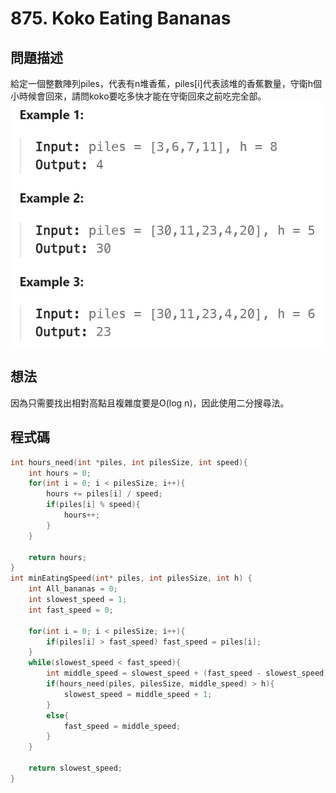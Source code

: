 # 875. Koko Eating Bananas
## 問題描述
給定一個整數陣列piles，代表有n堆香蕉，piles[i]代表該堆的香蕉數量，守衛h個小時候會回來，請問koko要吃多快才能在守衛回來之前吃完全部。
![Example](https://github.com/pu9730962/Leetcode/blob/main/Images/Koko%20Eating%20Bananas.png)
## 想法
因為只需要找出相對高點且複雜度要是O(log n)，因此使用二分搜尋法。  
  
## 程式碼
```C
int hours_need(int *piles, int pilesSize, int speed){
    int hours = 0;
    for(int i = 0; i < pilesSize; i++){
        hours += piles[i] / speed;
        if(piles[i] % speed){
            hours++;
        }
    }

    return hours;
}
int minEatingSpeed(int* piles, int pilesSize, int h) {
    int All_bananas = 0;
    int slowest_speed = 1;
    int fast_speed = 0;

    for(int i = 0; i < pilesSize; i++){
        if(piles[i] > fast_speed) fast_speed = piles[i];
    }
    while(slowest_speed < fast_speed){
        int middle_speed = slowest_speed + (fast_speed - slowest_speed) / 2;
        if(hours_need(piles, pilesSize, middle_speed) > h){
            slowest_speed = middle_speed + 1;
        }
        else{
            fast_speed = middle_speed;
        }
    }

    return slowest_speed;
}
```
